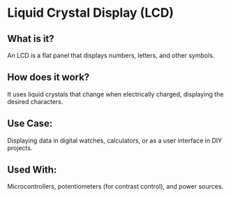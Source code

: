 # Liquid Crystal Display (LCD)

## What is it?

An LCD is a flat panel that displays numbers, letters, and other symbols.

## How does it work?

It uses liquid crystals that change when electrically charged, displaying the desired characters.

## Use Case:

Displaying data in digital watches, calculators, or as a user interface in DIY projects.

## Used With:

Microcontrollers, potentiometers (for contrast control), and power sources.
